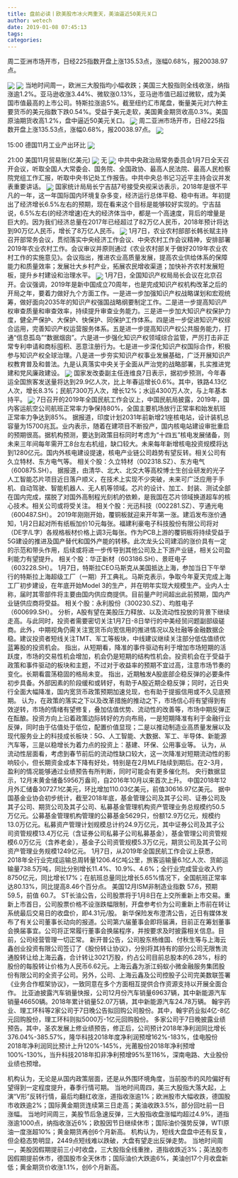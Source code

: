```yaml
---
title: 盘前必读丨欧美股市冰火两重天，美油逼近50美元关口
author: wetech
date: 2019-01-08 07:45:13
tags: 
categories: 
---
```

周二亚洲市场开市，日经225指数开盘上涨135.53点，涨幅0.68%，报20038.97点。
<!-- more -->
<img align="center" border="0" src="https://imgcdn.yicai.com/uppics/images/2018/11/5795dce2c13c12cd19ef68151420a6d2.jpg" />
<img align="center" border="0" src="https://imgcdn.yicai.com/uppics/images/2019/01/1bab58c13aa43501b602f2414d7a1826.jpg" />
当地时间周一，欧洲三大股指均小幅收跌；美国三大股指则全线收涨，纳指涨逾1.2%。亚马逊收涨3.44%、微软涨0.13%，亚马逊市值已超过微软，成为美国市值最高的上市公司。特斯拉涨逾5%。截至纽约汇市尾盘，衡量美元对六种主要货币的美元指数下跌0.54%。受益于美元走软，美国黄金期货收高0.3%。美国原油期货收高1.2%，盘中逼近50美元关口。
<img align="center" border="0" src="https://imgcdn.yicai.com/uppics/images/2018/11/1115fd943822077aad8679290e0a4854.jpg" />
周二亚洲市场开市，日经225指数开盘上涨135.53点，涨幅0.68%，报20038.97点。
<img align="center" border="0" src="https://imgcdn.yicai.com/uppics/images/2019/01/b8b0a16a533ea8ff6f1ed718e90fecd6.jpg" />
15:00 德国11月工业产出环比
<img align="center" border="0" src="https://imgcdn.yicai.com/uppics/images/2019/01/218b0afeedfb6d26100363ccf79b3012.jpg" />
21:00 美国11月贸易账(亿美元)
<img align="center" border="0" src="https://imgcdn.yicai.com/uppics/images/2019/01/2243ed5eeb61c8619af2b62d488c224d.jpg" />
无
<img align="center" border="0" src="https://imgcdn.yicai.com/uppics/images/2019/01/8cfa5488afd3a296942358efcc6af0fb.jpg" />
中共中央政治局常务委员会1月7日全天召开会议，听取全国人大常委会、国务院、全国政协、最高人民法院、最高人民检察院党组工作汇报，听取中央书记处工作报告。中共中央总书记习近平主持会议并发表重要讲话。
<img align="center" border="0" src="https://imgcdn.yicai.com/uppics/images/2018/11/9d8e2d90a2b37391ca779f15a10018b0.jpg" />
国家统计局局长宁吉喆7号接受央视采访表示，2018年是很不平凡的一年，这一年国际国内环境复杂多变，经济运行总体平稳、稳中有进。年初提出了经济增长6.5%左右的预期，现在看来这个目标是能够较好实现的。宁吉喆说，6.5%左右(的经济增速)在大的经济体当中，都是一个高速度，背后的增量是巨大的。因为我们经济总量在2017年已经超过了82万亿人民币，2018年预计将达到90万亿人民币，增长了8万亿人民币。
<img align="center" border="0" src="https://imgcdn.yicai.com/uppics/images/2018/11/3fe87f78bb215979ccf7a8b1a382813c.jpg" />
1月7日，农业农村部部长韩长赋主持召开部常务会议，贯彻落实中央经济工作会议、中央农村工作会议精神，安排部署2019年农业农村工作。会议审议并原则通过《农业农村部关于做好2019年农业农村工作的实施意见》。会议指出，推进农业高质量发展，提高农业供给体系的保障能力和质量效率；发展壮大乡村产业，拓展农民增收渠道；加快补齐农村发展短板，提升乡村建设和治理水平。
<img align="center" border="0" src="https://imgcdn.yicai.com/uppics/images/2018/11/10271f820278a7057d79730f65d39711.jpg" />
1月7日，全国知识产权局局长会议在北京召开。会议强调，2019年是新中国成立70周年，也是完成知识产权机构改革之后的开局之年，要着力做好九个方面工作。一是进一步加强知识产权战略谋划和宏观统筹，做好面向2035年的知识产权强国战略纲要制定工作。二是进一步提高知识产权审查质量和审查效率，持续提升审查业务能力。三是进一步加大知识产权保护力度，健全严保护、大保护、快保护、同保护工作体系。四是进一步促进知识产权综合运用，完善知识产权运营服务体系。五是进一步提高知识产权公共服务能力，打通“信息孤岛”“数据烟囱”。六是进一步强化知识产权领域综合监管，严厉打击非正常专利申请和商标囤积、恶意注册行为。七是进一步深化知识产权国际合作，积极参与知识产权全球治理。八是进一步夯实知识产权事业发展基础，广泛开展知识产权教育普及和普法。九是认真落实中央关于全面从严治党的战略部署，扎实推进党建和党风廉政建设。
<img align="center" border="0" src="https://imgcdn.yicai.com/uppics/images/2019/01/f530f02df3fd59cc58a59e1ca1819949.jpg" />
国家发改委副主任连维良7日表示，据初步预测，今年春运全国旅客发送量将达到29.9亿人次，比上年春运增长0.6%。其中，铁路4.13亿人次，增长8.3%；民航7300万人次，增长12%；水运4300万人次，与上年基本持平。
<img align="center" border="0" src="https://imgcdn.yicai.com/uppics/images/2018/11/781b132626e7c57022d1491e8f3a175c.jpg" />
7日召开的2019年全国民航工作会议上，中国民航局披露，2019年，国内客运航空公司航班正常率力争保持80%，全国主要机场放行正常率和始发航班正常率力争达到85%。
据报道，印度计划2031年前新增21座核电站，设计装机总容量为15700兆瓦。业内表示，随着在建项目不断投产，国内核电站建设审批重启的预期很高。据机构预测，要达到政策目标同时考虑为“十四五”核电发展储备，则未来三年间每年需开工8台左右机组，缺口较大。未来每年新增核电投资规模将达到1280亿元。国内外核电建设提速，核电产业链公司趋势有望反转。相关公司有久立特材、东方电气等。
相关个股：久立特材（002318.SZ）、东方电气（600875.SH）。
据报道，由清华、北大、北交大等高校博士生创业研发的光子人工智能芯片项目近日落户顺义，在技术上实现不少突破，未来可广泛应用于手机、自动驾驶、智能机器人、无人机等领域。芯片的设计、加工、封装、测试全部在国内完成，摆脱了对国外高制程光刻机的依赖，是我国在芯片领域换道超车的核心技术。相关公司或将受关注。
相关个股：光迅科技（002281.SZ）、亨通光电（600487.SH）。
2019年刚刚开始，覆铜板就迎来开年第一涨。建滔发布涨价通知，1月2日起对所有纸板加价10元每张。福建利豪电子科技股份有限公司将对（DE字/L字）各规格板材价格上调3元每张。作为PCB上游的覆铜板将持续受益于5G建设的推进及国产替代和国外产能的转移。此次龙头公司建滔的涨价具有一定的示范和带头作用，后续或将进一步传导到其他公司及上下游产业链，相关公司盈利能力有望提升。
相关个股：华正新材（603186.SH）、景旺电子（603228.SH）。
1月7日，特斯拉CEO马斯克从美国抵达上海，参加当日下午举行的特斯拉上海超级工厂（一期）开工典礼。马斯克表示，争取今年夏天完成上海工厂初步建设，在年底开始Model 3的生产，并在明年实现大规模生产。业内人士称，届时其零部件将主要由国内供应商提供。目前量产时间超出此前预期，国内产业链供应商将受益。
相关个股：永利股份（300230.SZ）、均胜电子（600699.SH）。
分析，A股有望在美股压力释放、以及流动性投放的背景下继续走高。与此同时，投资者需要密切关注1月7日-8日举行的中美经贸问题副部级磋商。此外，中期视角仍需关注宽货币向宽信用的推进情况以及社融等金融数据企稳。建议投资者短线关注TMT、军工等板块，中线建议继续关注部分低估值绩优蓝筹股的投资机会。
指出，从短期看，降准的事件驱动有利于增加市场短期的活跃度，市场的交易性机会增加，机会仍是短期的结构性机会。投资机会在于受益于政策和事件驱动的板块和主题，不过对于收益率的预期不宜过高，注意市场节奏的变化。长期看震荡稳固的格局未变。
指出，近期触发A股底部企稳反弹的必要条件初步具备。外部因素的阶段缓和或转好，有助于A股近期企稳反弹；同时，近日央行全面大幅降准，国内宽货币政策预期加速兑现，也有助于提振信用或不久见底预期。
认为，在政策的落实之下以及改革措施的推动之下，市场信心将有望得到有效逆转，市场的情绪有望修复，叠加估值优势、流动性的改善等，市场中期反弹正在酝酿。投资方向上沿着政策边际转好的方向布局，一是短期降准有利于金融行业反弹，同时由于估值处于低位，配置价值显现；二是以推动制造业高质量发展以及现代服务业上的科技成长板块：5G、人工智能、大数据、军工、半导体、新能源汽车等，三是以稳增长为着力点的投资上：基建、环保、公用事业等。
认为，从流动性层面看，考虑到春节前后的流动性缺口较大，这一次降准对短期流动性的影响较小，但长期资金成本下降有好处，特别是在2月MLF陆续到期后。在2-3月，盈利的情况能够通过业绩预告有所判断，同时可能会有更多催化剂。
央行数据显示，12月末黄金储备5956万盎司，自2016年10月以来首次上升。
中国2018年12月外汇储备30727.1亿美元，环比增加110.03亿美元，前值30616.97亿美元。
据中国基金业协会初步统计，截至2018年底，基金管理公司及其子公司、证券公司及其子公司、期货公司及其子公司、私募基金管理机构资产管理业务总规模约50.5万亿元。公募基金管理机构管理的公募基金5629只，份额12.9万亿元，规模约13.0万亿元。私募资产管理计划规模总计约24.9万亿元，其中证券公司及其子公司资管规模13.4万亿元（含证券公司私募子公司私募基金），基金管理公司资管规模6.0万亿元（含养老金），基金子公司资管规模5.3万亿元，期货公司及其子公司资产管理业务规模1249亿元。
1月7日，从2019年全国民航工作会议上获悉，2018年全行业完成运输总周转量1206.4亿吨公里，旅客运输量6.1亿人次、货邮运输量738.5万吨，同比分别增长11.4%、10.9%、4.6%；全行业完成营业收入约8750亿元，同比增长17%；在航班总量同比增长5.65%情况下，全国航班正常率达80.13%，同比提高8.46个百分点。
美国12月ISM非制造业指数 57.6，预期 59.5，前值 60.7。
ST长油公告，公司股票将于1月8日在上交所重新上市交易。重新上市首日，公司股票价格不设涨跌幅限制，开盘参考价为公司重新上市前在转让系统最后交易日的收盘价，即4.31元/股。
新华保险发布澄清公告，近日有媒体发布了有关公司董事长动向的报道。公司第六届董事会即将届满，目前正在筹划董事会换届事宜。公司将正常履行董事会换届程序，并按要求及时披露相关信息。目前，公司经营管理一切正常。
新开普公告，公司股东杨维国、付秋生等与上海云鑫创业投资有限公司签订了《股份转让协议》，分别将其持有的部分公司无限售流通股转让给上海云鑫，合计转让3021万股，约占公司目前总股本的6.28%，标的股份的每股转让价格为人民币6.62元。上海云鑫为浙江蚂蚁小微金融服务集团股份有限公司的全资子公司。另外，公司、上海云鑫及公司控股子公司完美数联签署《业务合作框架协议》，一致同意在多个方面相互提供合作资源支持以开展全面合作。
比亚迪披露汽车销量快报，公司12月份汽车销量69637辆，其中新能源汽车销量46650辆。2018年累计销量52.07万辆，其中新能源汽车24.78万辆。
翰宇药业、理工环科等2家公司于7日晚公告拟回购公司股份。其中，翰宇药业拟4亿-8亿元回购股份，理工环科则拟5000万-1亿元回购股份。
多家公司于7日晚披露业绩预告。其中，圣农发展上修业绩预告，修正后，公司预计2018年净利润同比增长376.04%-385.57%，隆华科技2018年度净利润预增162%-183%，佳电股份2018年净利润同比预计上升120%-145%，光莆股份2018年净利预增100%-130%，当升科技2018年扣非净利预增95%至116%，深南电路、大业股份业绩也预增。
 
 
机构认为，无论是从国内政策层面，还是从外围环境角度，当前股市的风险偏好有望得到一定程度提升，春季行情可期。
当地时间周四，美三大股指大落大起，上演“V形”反转行情，最后均翻红收涨，道指收涨逾1%；欧洲股市大幅收跌，德国股市收跌逾2%；国际黄金期货连续第三日走高；美油收跌3.5%，部分回吐前一日涨幅。
当地时间周三，美股节后急速反弹，三大股指收盘涨幅均超过4.9%，道指涨逾1000点，纳指收涨近6%；欧股因节日继续休市；国际油价强势反弹，WTI原油一度涨超10%；黄金期货再创6个月新高。
机构认为，短线大盘盘中还有反复，但企稳态势明显，2449点短线难以跌破，大盘有望走出反弹走势。
当地时间周一，美股因假期提前三小时收盘，三大股指全线重挫，道指收跌近3%；英法股市因假期提前休市，德国股市全天休市；国际油价大跌逾6%，美油创17个月收盘新低；黄金期货价收涨1.1%，创6个月新高。
